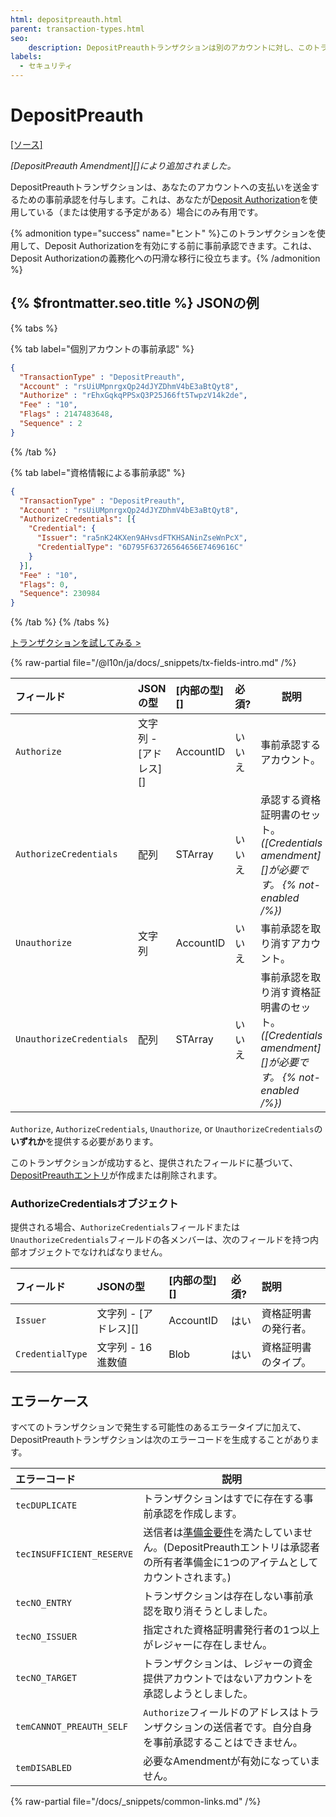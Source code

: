 ```yaml
---
html: depositpreauth.html
parent: transaction-types.html
seo:
    description: DepositPreauthトランザクションは別のアカウントに対し、このトランザクションの送信者に支払いを送金することを事前承認します。
labels:
  - セキュリティ
---
```

# DepositPreauth
[[ソース]](https://github.com/XRPLF/rippled/blob/master/src/xrpld/app/tx/detail/DepositPreauth.cpp "Source")

_[DepositPreauth Amendment][]により追加されました。_

DepositPreauthトランザクションは、あなたのアカウントへの支払いを送金するための事前承認を付与します。これは、あなたが[Deposit Authorization](../../../../concepts/accounts/depositauth.md)を使用している（または使用する予定がある）場合にのみ有用です。

{% admonition type="success" name="ヒント" %}このトランザクションを使用して、Deposit Authorizationを有効にする前に事前承認できます。これは、Deposit Authorizationの義務化への円滑な移行に役立ちます。{% /admonition %}

## {% $frontmatter.seo.title %} JSONの例

{% tabs %}

{% tab label="個別アカウントの事前承認" %}
```json
{
  "TransactionType" : "DepositPreauth",
  "Account" : "rsUiUMpnrgxQp24dJYZDhmV4bE3aBtQyt8",
  "Authorize" : "rEhxGqkqPPSxQ3P25J66ft5TwpzV14k2de",
  "Fee" : "10",
  "Flags" : 2147483648,
  "Sequence" : 2
}
```
{% /tab %}

{% tab label="資格情報による事前承認" %}
```json
{
  "TransactionType" : "DepositPreauth",
  "Account" : "rsUiUMpnrgxQp24dJYZDhmV4bE3aBtQyt8",
  "AuthorizeCredentials": [{
    "Credential": {
      "Issuer": "ra5nK24KXen9AHvsdFTKHSANinZseWnPcX",
      "CredentialType": "6D795F63726564656E7469616C"
    }
  }],
  "Fee" : "10",
  "Flags": 0,
  "Sequence": 230984
}
```
{% /tab %}
{% /tabs %}

[トランザクションを試してみる >](/resources/dev-tools/websocket-api-tool?server=wss%3A%2F%2Fxrplcluster.com%2F&req=%7B%22id%22%3A%22example_DepositPreauth%22%2C%22command%22%3A%22tx%22%2C%22transaction%22%3A%22CB1BF910C93D050254C049E9003DA1A265C107E0C8DE4A7CFF55FADFD39D5656%22%2C%22binary%22%3Afalse%7D)

{% raw-partial file="/@l10n/ja/docs/_snippets/tx-fields-intro.md" /%}

| フィールド               | JSONの型              | [内部の型][] | 必須?  | 説明 |
| :----------------------- | :-------------------- | :----------- | :----- | ---- |
| `Authorize`              | 文字列 - [アドレス][] | AccountID    | いいえ | 事前承認するアカウント。 |
| `AuthorizeCredentials`   | 配列                  | STArray      | いいえ | 承認する資格証明書のセット。 _([Credentials amendment][]が必要です。 {% not-enabled /%})_ |
| `Unauthorize`            | 文字列                | AccountID    | いいえ | 事前承認を取り消すアカウント。 |
| `UnauthorizeCredentials` | 配列                  | STArray      | いいえ | 事前承認を取り消す資格証明書のセット。 _([Credentials amendment][]が必要です。 {% not-enabled /%})_ |

`Authorize`, `AuthorizeCredentials`, `Unauthorize`, or `UnauthorizeCredentials`の**いずれか**を提供する必要があります。

このトランザクションが成功すると、提供されたフィールドに基づいて、[DepositPreauthエントリ](../../ledger-data/ledger-entry-types/depositpreauth.md)が作成または削除されます。


### AuthorizeCredentialsオブジェクト

提供される場合、`AuthorizeCredentials`フィールドまたは`UnauthorizeCredentials`フィールドの各メンバーは、次のフィールドを持つ内部オブジェクトでなければなりません。

| フィールド       | JSONの型              | [内部の型][] | 必須? | 説明                 |
| :--------------- | :-------------------- | :----------- | :---- | :------------------- |
| `Issuer`         | 文字列 - [アドレス][] | AccountID    | はい  | 資格証明書の発行者。 |
| `CredentialType` | 文字列 - 16進数値     | Blob         | はい  | 資格証明書のタイプ。 |

## エラーケース

すべてのトランザクションで発生する可能性のあるエラータイプに加えて、DepositPreauthトランザクションは次のエラーコードを生成することがあります。

| エラーコード              | 説明 |
| :------------------------ | ---- |
| `tecDUPLICATE`            | トランザクションはすでに存在する事前承認を作成します。 |
| `tecINSUFFICIENT_RESERVE` | 送信者は[準備金要件](../../../../concepts/accounts/reserves.md)を満たしていません。(DepositPreauthエントリは承認者の所有者準備金に1つのアイテムとしてカウントされます。) |
| `tecNO_ENTRY`             | トランザクションは存在しない事前承認を取り消そうとしました。 |
| `tecNO_ISSUER`            | 指定された資格証明書発行者の1つ以上がレジャーに存在しません。 |
| `tecNO_TARGET`            | トランザクションは、レジャーの資金提供アカウントではないアカウントを承認しようとしました。 |
| `temCANNOT_PREAUTH_SELF`  | `Authorize`フィールドのアドレスはトランザクションの送信者です。自分自身を事前承認することはできません。 |
| `temDISABLED`             | 必要なAmendmentが有効になっていません。 |

{% raw-partial file="/docs/_snippets/common-links.md" /%}
